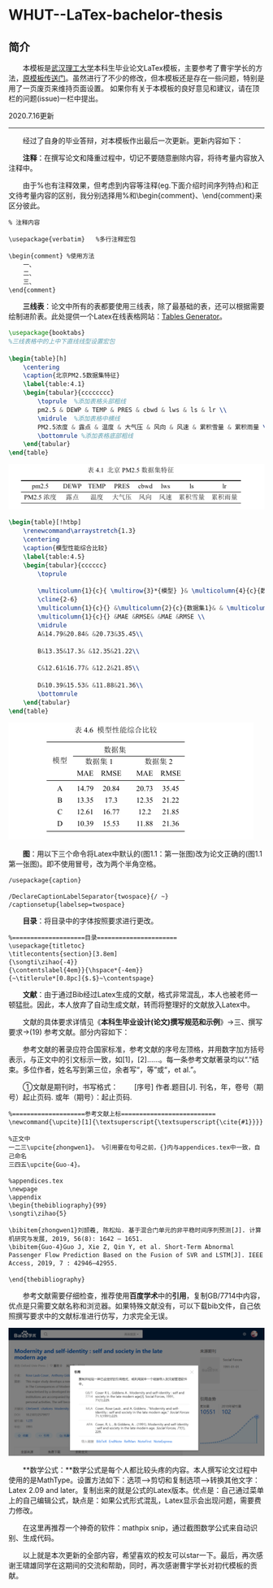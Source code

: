 # WHUT--LaTex-bachelor-thesis

## 简介

&emsp;&emsp;本模板是[武汉理工大学](http://www.whut.edu.cn/)本科生毕业论文LaTex模板，主要参考了曹宇学长的方法，[原模板传送门](https://github.com/tsaoyu/WHUT-LaTeX-bachelor)。虽然进行了不少的修改，但本模板还是存在一些问题，特别是用了一页废页来维持页面设置。 如果你有关于本模板的良好意见和建议，请在顶栏的问题(issue)一栏中提出。



2020.7.16更新

***

&emsp;&emsp;经过了自身的毕业答辩，对本模板作出最后一次更新。更新内容如下：



&emsp;&emsp;**注释**：在撰写论文和降重过程中，切记不要随意删除内容，将待考量内容放入注释中。

&emsp;&emsp;由于%也有注释效果，但考虑到内容等注释(eg.下面介绍时间序列特点)和正文待考量内容的区别，我分别选择用%和\begin{comment}、\end{comment}来区分彼此。

```
% 注释内容

\usepackage{verbatim}	%多行注释宏包

\begin{comment}	%使用方法
	一、
	二、
	三、
\end{comment}
```



&emsp;&emsp;**三线表**：论文中所有的表都要使用三线表，除了最基础的表，还可以根据需要绘制进阶表。此处提供一个Latex在线表格网站：[Tables Generator](https://www.tablesgenerator.com/)。

```latex
\usepackage{booktabs}
%三线表格中的上中下直线线型设置宏包

\begin{table}[h]
	\centering
	\caption{北京PM2.5数据集特征}
	\label{table:4.1}
	\begin{tabular}{cccccccc}
		\toprule  %添加表格头部粗线
		pm2.5 & DEWP & TEMP & PRES & cbwd & lws & ls & lr \\
		\midrule  %添加表格中横线
		PM2.5浓度 & 露点 & 温度 & 大气压 & 风向 & 风速 & 累积雪量 & 累积雨量 \\
		\bottomrule %添加表格底部粗线
	\end{tabular}
\end{table}
```

![table1](README_figure/table1.png)

```latex
\begin{table}[!htbp]
	\renewcommand\arraystretch{1.3}
	\centering
	\caption{模型性能综合比较}
	\label{table:4.5}
	\begin{tabular}{cccccc}
		\toprule
		
		\multicolumn{1}{c}{ \multirow{3}*{模型} }& \multicolumn{4}{c}{数据集} \\
		\cline{2-6}
		\multicolumn{1}{c}{} &\multicolumn{2}{c}{数据集1}& & \multicolumn{2}{c}{数据集2}\\
		\multicolumn{1}{c}{} &MAE &RMSE& &MAE &RMSE \\
		\midrule  
		A&14.79&20.84& &20.73&35.45\\
		
		B&13.35&17.3& &12.35&21.22\\
			
		C&12.61&16.77& &12.2&21.85\\
			
		D&10.39&15.53& &11.88&21.36\\
		\bottomrule
	\end{tabular}
\end{table}
```

![table2](README_figure/table2.png)



&emsp;&emsp;**图**：用以下三个命令将Latex中默认的(图1.1：第一张图)改为论文正确的(图1.1  第一张图)。即不使用冒号，改为两个半角空格。

```
/usepackage{caption}

/DeclareCaptionLabelSeparator{twospace}{/ ~}
/captionsetup{labelsep=twospace}
```



&emsp;&emsp;**目录**：将目录中的字体按照要求进行更改。

```
%====================目录======================
\usepackage{titletoc}
\titlecontents{section}[3.8em]
{\songti\zihao{-4}}
{\contentslabel{4em}}{\hspace*{-4em}}
{~\titlerule*[0.8pc]{$.$}~\contentspage}
```



&emsp;&emsp;**文献**：由于通过Bib经过Latex生成的文献，格式非常混乱，本人也被老师一顿猛批。因此，本人放弃了自动生成文献，转而将整理好的文献放入Latex中。

&emsp;&emsp;文献的具体要求详情见《**本科生毕业设计(论文)撰写规范和示例**》->三、撰写要求->(19) 参考文献。部分内容如下：

&emsp;&emsp;参考文献的著录应符合国家标准，参考文献的序号左顶格，并用数字加方括号表示，与正文中的引文标示一致，如[1]，[2]……。每一条参考文献著录均以“.”结束。多位作者，姓名写到第三位，余者写“，等”或“，et al.”。 

&emsp;&emsp;①文献是期刊时，书写格式： 
&emsp;&emsp;[序号]  作者.题目[J].  刊名，年，卷号（期号）起止页码.  或年（期号）：起止页码. 

```
%====================参考文献上标==========================
\newcommand{\upcite}[1]{\textsuperscript{\textsuperscript{\cite{#1}}}}

%正文中
一二三\upcite{zhongwen1}。 %引用要在句号之前，{}内与appendices.tex中一致，自己命名
三四五\upcite{Guo-4}。

%appendices.tex
\newpage
\appendix
\begin{thebibliography}{99}
\songti\zihao{5}

\bibitem{zhongwen1}刘颉羲, 陈松灿. 基于混合门单元的非平稳时间序列预测[J]. 计算机研究与发展, 2019, 56(8): 1642 – 1651.
\bibitem{Guo-4}Guo J, Xie Z, Qin Y, et al. Short-Term Abnormal Passenger Flow Prediction Based on the Fusion of SVR and LSTM[J]. IEEE Access, 2019, 7 : 42946–42955. 

\end{thebibliography}
```

&emsp;&emsp;参考文献需要仔细检查，推荐使用**百度学术**中的**引用**，复制GB/7714中内容，优点是只需要文献名称和浏览器。如果特殊文献没有，可以下载bib文件，自己依照撰写要求中的文献标准进行仿写，力求完全无误。

![bibliography](README_figure/bibliography.png)



&emsp;&emsp;**数学公式：**数学公式是每个人都比较头疼的内容。本人撰写论文过程中使用的是MathType。设置方法如下：选项——>剪切和复制选项——>转换其他文字：Latex 2.09 and later。复制出来的就是公式的Latex版本。优点是：自己通过菜单上的自己编辑公式，缺点是：如果公式形式混乱，Latex显示会出现问题，需要费力修改。

&emsp;&emsp;在这里再推荐一个神奇的软件：mathpix snip，通过截图数学公式来自动识别、生成代码。



&emsp;&emsp;以上就是本次更新的全部内容，希望喜欢的校友可以star一下。最后，再次感谢王啸雄同学在这期间的交流和帮助，同时，再次感谢曹宇学长对初代模板的贡献。